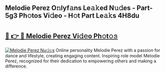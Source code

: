 ## Melodie Perez O𝚗lyf𝚊ns Le𝚊𝚔ed N𝚞𝚍es - Part-5g3 Ph𝚘tos Vi𝚍eo - H𝚘t Part Le𝚊𝚔s 4H8du

# <h2><a href="http://hf5e5u2.feru.top/?c=Melodie+Perez">🔗 👉 🔴 Melodie Perez Vi𝚍𝚎o Ph𝚘t𝚘𝚜</a></h2>

[![Melodie Perez Nu𝚍𝚎s](https://i.imgur.com/0TWrTi3.gif)](http://hf5e5u2.feru.top/?c=Melodie+Perez)
Online personality Melodie Perez with a passion for dance and lifestyle, creating engaging content. Inspiring role model Melodie Perez, recognized for their dedication to empowering others and making a difference. 
